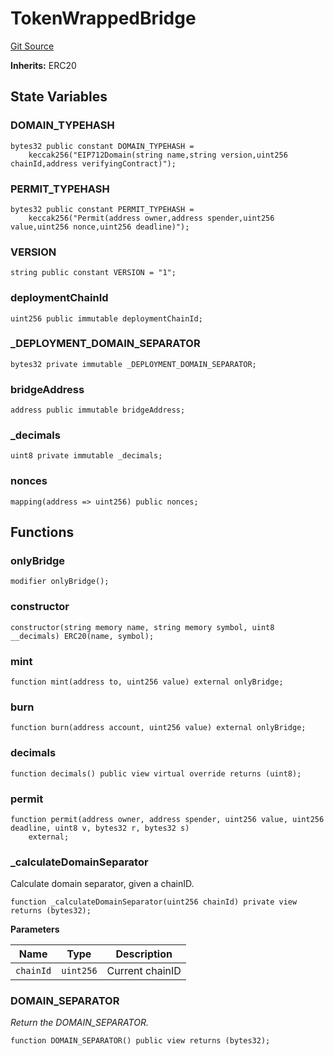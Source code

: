 # TokenWrappedBridge
[Git Source](https://github.com/agglayer/agglayer-contracts/blob/112a010b7c8b14335e5fe1a9bffc11bd2459df05/contracts/token-wrapped-bridge-compiled/TokenWrappedBridge.sol)

**Inherits:**
ERC20


## State Variables
### DOMAIN_TYPEHASH

```solidity
bytes32 public constant DOMAIN_TYPEHASH =
    keccak256("EIP712Domain(string name,string version,uint256 chainId,address verifyingContract)");
```


### PERMIT_TYPEHASH

```solidity
bytes32 public constant PERMIT_TYPEHASH =
    keccak256("Permit(address owner,address spender,uint256 value,uint256 nonce,uint256 deadline)");
```


### VERSION

```solidity
string public constant VERSION = "1";
```


### deploymentChainId

```solidity
uint256 public immutable deploymentChainId;
```


### _DEPLOYMENT_DOMAIN_SEPARATOR

```solidity
bytes32 private immutable _DEPLOYMENT_DOMAIN_SEPARATOR;
```


### bridgeAddress

```solidity
address public immutable bridgeAddress;
```


### _decimals

```solidity
uint8 private immutable _decimals;
```


### nonces

```solidity
mapping(address => uint256) public nonces;
```


## Functions
### onlyBridge


```solidity
modifier onlyBridge();
```

### constructor


```solidity
constructor(string memory name, string memory symbol, uint8 __decimals) ERC20(name, symbol);
```

### mint


```solidity
function mint(address to, uint256 value) external onlyBridge;
```

### burn


```solidity
function burn(address account, uint256 value) external onlyBridge;
```

### decimals


```solidity
function decimals() public view virtual override returns (uint8);
```

### permit


```solidity
function permit(address owner, address spender, uint256 value, uint256 deadline, uint8 v, bytes32 r, bytes32 s)
    external;
```

### _calculateDomainSeparator

Calculate domain separator, given a chainID.


```solidity
function _calculateDomainSeparator(uint256 chainId) private view returns (bytes32);
```
**Parameters**

|Name|Type|Description|
|----|----|-----------|
|`chainId`|`uint256`|Current chainID|


### DOMAIN_SEPARATOR

*Return the DOMAIN_SEPARATOR.*


```solidity
function DOMAIN_SEPARATOR() public view returns (bytes32);
```

